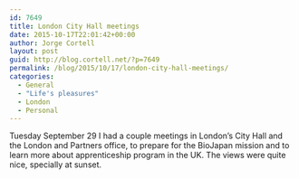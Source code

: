 ```yaml
---
id: 7649
title: London City Hall meetings
date: 2015-10-17T22:01:42+00:00
author: Jorge Cortell
layout: post
guid: http://blog.cortell.net/?p=7649
permalink: /blog/2015/10/17/london-city-hall-meetings/
categories:
  - General
  - "Life's pleasures"
  - London
  - Personal
---
```

Tuesday September 29 I had a couple meetings in London’s City Hall and the London and Partners office, to prepare for the BioJapan mission and to learn more about apprenticeship program in the UK. The views were quite nice, specially at sunset.
